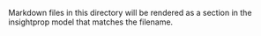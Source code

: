 Markdown files in this directory will be rendered as a section in the insightprop model that matches the filename.
